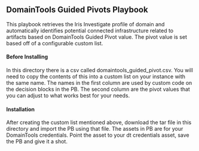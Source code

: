 ## DomainTools Guided Pivots Playbook

This playbook retrieves the Iris Investigate profile of domain and automatically identifies potential connected infrastructure related to artifacts based on DomainTools Guided Pivot value. The pivot value is set based off of a configurable custom list.

#### Before Installing
In this directory there is a csv called domaintools_guided_pivot.csv. You will need to copy the contents of this into a custom list on your instance with the same name. The names in the first column are used by custom code on the decision blocks in the PB. The second column are the pivot values that you can adjust to what works best for your needs.

#### Installation 
After creating the custom list mentioned above, download the tar file in this directory and import the PB using that file. The assets in PB are for your DomainTools credentials. Point the asset to your dt credentials asset, save the PB and give it a shot.